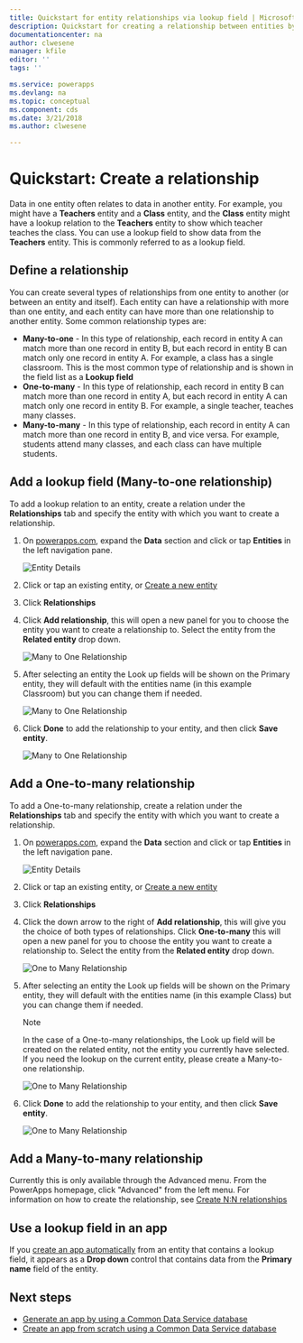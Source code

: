```yaml
---
title: Quickstart for entity relationships via lookup field | Microsoft Docs
description: Quickstart for creating a relationship between entities by using a lookup field
documentationcenter: na
author: clwesene
manager: kfile
editor: ''
tags: ''

ms.service: powerapps
ms.devlang: na
ms.topic: conceptual
ms.component: cds
ms.date: 3/21/2018
ms.author: clwesene

---
```

# Quickstart: Create a relationship
Data in one entity often relates to data in another entity. For example, you might have a **Teachers** entity and a **Class** entity, and the **Class** entity might have a lookup relation to the **Teachers** entity to show which teacher teaches the class. You can use a lookup field to show data from the **Teachers** entity. This is commonly referred to as a lookup field.

## Define a relationship
You can create several types of relationships from one entity to another (or between an entity and itself). Each entity can have a relationship with more than one entity, and each entity can have more than one relationship to another entity. Some common relationship types are:


* **Many-to-one** - In this type of relationship, each record in entity A can match more than one record in entity B, but each record in entity B can match only one record in entity A. For example, a class has a single classroom. This is the most common type of relationship and is shown in the field list as a **Lookup field**
* **One-to-many** - In this type of relationship, each record in entity B can match more than one record in entity A, but each record in entity A can match only one record in entity B. For example, a single teacher, teaches many classes.
* **Many-to-many** - In this type of relationship, each record in entity A can match more than one record in entity B, and vice versa. For example, students attend many classes, and each class can have multiple students.

## Add a lookup field (Many-to-one relationship)

To add a lookup relation to an entity, create a relation under the **Relationships** tab and specify the entity with which you want to create a relationship.

1. On [powerapps.com](https://web.powerapps.com), expand the **Data** section and click or tap **Entities** in the left navigation pane.

    ![Entity Details](./media/data-platform-cds-create-entity/entitylist.png "Entity List")

2. Click or tap an existing entity, or [Create a new entity](data-platform-create-entity.md)

3. Click **Relationships**

4. Click **Add relationship**, this will open a new panel for you to choose the entity you want to create a relationship to. Select the entity from the **Related entity** drop down.

    ![Many to One Relationship](./media/data-platform-cds-newrelationship/manytoone-1.png "Many to One Relationship")

5. After selecting an entity the Look up fields will be shown on the Primary entity, they will default with the entities name (in this example Classroom) but you can change them if needed.

    ![Many to One Relationship](./media/data-platform-cds-newrelationship/manytoone-2.png "Many to One Relationship")

6. Click **Done** to add the relationship to your entity, and then click **Save entity**.

    ![Many to One Relationship](./media/data-platform-cds-newrelationship/manytoone-3.png "Many to One Relationship")

## Add a One-to-many relationship

To add a One-to-many relationship, create a relation under the **Relationships** tab and specify the entity with which you want to create a relationship.

1. On [powerapps.com](https://web.powerapps.com), expand the **Data** section and click or tap **Entities** in the left navigation pane.

    ![Entity Details](./media/data-platform-cds-create-entity/entitylist.png "Entity List")

2. Click or tap an existing entity, or [Create a new entity](data-platform-create-entity.md)

3. Click **Relationships**

4. Click  the down arrow to the right of **Add relationship**, this will give you the choice of both types of relationships. Click **One-to-many** this will open a new panel for you to choose the entity you want to create a relationship to. Select the entity from the **Related entity** drop down.

    ![One to Many Relationship](./media/data-platform-cds-newrelationship/onetomany-1.png "One to Many Relationship")

5. After selecting an entity the Look up fields will be shown on the Primary entity, they will default with the entities name (in this example Class) but you can change them if needed.

    > [!NOTE]
    > In the case of a One-to-many relationships, the Look up field will be created on the related entity, not the entity you currently have selected. If you need the lookup on the current entity, please create a Many-to-one relationship.

    ![One to Many Relationship](./media/data-platform-cds-newrelationship/onetomany-2.png "One to Many Relationship")

6. Click **Done** to add the relationship to your entity, and then click **Save entity**.

    ![One to Many Relationship](./media/data-platform-cds-newrelationship/onetomany-3.png "One to Many Relationship")

## Add a Many-to-many relationship

Currently this is only available through the Advanced menu. From the PowerApps homepage, click "Advanced" from the left menu. For information on how to create the relationship, see [Create N:N relationships](/dynamics365/customer-engagement/customize/create-and-edit-nn-many-to-many-relationships)

## Use a lookup field in an app
If you [create an app automatically](../canvas-apps/data-platform-create-app.md) from an entity that contains a lookup field, it appears as a **Drop down** control that contains data from the **Primary name** field of the entity.

## Next steps
* [Generate an app by using a Common Data Service database](../canvas-apps/data-platform-create-app.md)
* [Create an app from scratch using a Common Data Service database](../canvas-apps/data-platform-create-app-scratch.md)

